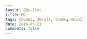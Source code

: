```yaml
---
layout: GDs-list
title: GD
tags: [about, Jekyll, theme, moon]
date: 2016-03-21
comments: false
---
```

    




